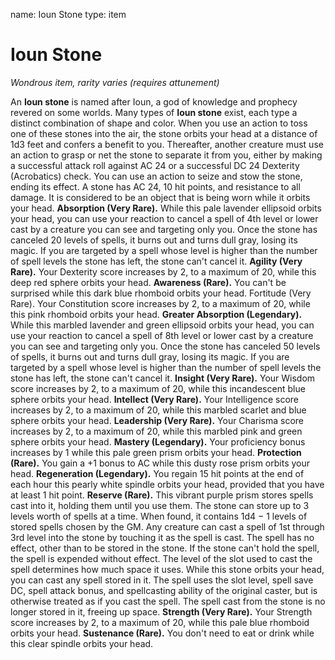 name: Ioun Stone
type: item

# Ioun Stone
_Wondrous item, rarity varies (requires attunement)_

An **Ioun stone** is named after Ioun, a god of knowledge and prophecy revered on some worlds. Many types of **Ioun stone** exist, each type a distinct combination of shape and color.
When you use an action to toss one of these stones into the air, the stone orbits your head at a distance of 1d3 feet and confers a benefit to you. Thereafter, another creature must use an action to grasp or net the stone to separate it from you, either by making a successful attack roll against AC 24 or a successful DC 24 Dexterity (Acrobatics) check. You can use an action to seize and stow the stone, ending its effect.
A stone has AC 24, 10 hit points, and resistance to all damage. It is considered to be an object that is being worn while it orbits your head.
**Absorption (Very Rare).** While this pale lavender ellipsoid orbits your head, you can use your reaction to cancel a spell of 4th level or lower cast by a creature you can see and targeting only you.
Once the stone has canceled 20 levels of spells, it burns out and turns dull gray, losing its magic. If you are targeted by a spell whose level is higher than the number of spell levels the stone has left, the stone can't cancel it.
**Agility (Very Rare).** Your Dexterity score increases by 2, to a maximum of 20, while this deep red sphere orbits your head.
**Awareness (Rare).** You can't be surprised while this dark blue rhomboid orbits your head. Fortitude (Very Rare). Your Constitution score increases by 2, to a maximum of 20, while this pink rhomboid orbits your head.
**Greater Absorption (Legendary).** While this marbled lavender and green ellipsoid orbits your head, you can use your reaction to cancel a spell of 8th level or lower cast by a creature you can see and targeting only you.
Once the stone has canceled 50 levels of spells, it burns out and turns dull gray, losing its magic. If you are targeted by a spell whose level is higher than the number of spell levels the stone has left, the stone can't cancel it.
**Insight (Very Rare).** Your Wisdom score increases by 2, to a maximum of 20, while this incandescent blue sphere orbits your head.
**Intellect (Very Rare).** Your Intelligence score increases by 2, to a maximum of 20, while this marbled scarlet and blue sphere orbits your head.
**Leadership (Very Rare).** Your Charisma score increases by 2, to a maximum of 20, while this marbled pink and green sphere orbits your head.
**Mastery (Legendary).** Your proficiency bonus increases by 1 while this pale green prism orbits your head.
**Protection (Rare).** You gain a +1 bonus to AC while this dusty rose prism orbits your head.
**Regeneration (Legendary).** You regain 15 hit points at the end of each hour this pearly white spindle orbits your head, provided that you have at least 1 hit point.
**Reserve (Rare).** This vibrant purple prism stores spells cast into it, holding them until you use them. The stone can store up to 3 levels worth of spells at a time. When found, it contains 1d4 − 1 levels of stored spells chosen by the GM.
Any creature can cast a spell of 1st through 3rd level into the stone by touching it as the spell is cast. The spell has no effect, other than to be stored in the stone. If the stone can't hold the spell, the spell is expended without effect. The level of the slot used to cast the spell determines how much space it uses.
While this stone orbits your head, you can cast any spell stored in it. The spell uses the slot level, spell save DC, spell attack bonus, and spellcasting ability of the original caster, but is otherwise treated as if you cast the spell. The spell cast from the stone is no longer stored in it, freeing up space.
**Strength (Very Rare).** Your Strength score increases by 2, to a maximum of 20, while this pale blue rhomboid orbits your head.
**Sustenance (Rare).** You don't need to eat or drink while this clear spindle orbits your head.
